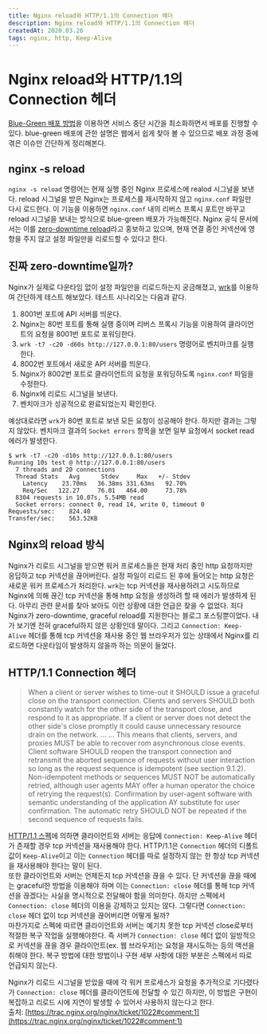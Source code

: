 ```yaml
---
title: Nginx reload와 HTTP/1.1의 Connection 헤더
description: Nginx reload와 HTTP/1.1의 Connection 헤더
createdAt: 2020.03.26
tags: nginx, http, Keep-Alive
---
```



# Nginx reload와 HTTP/1.1의 Connection 헤더
[Blue-Green 배포 방법](https://martinfowler.com/bliki/BlueGreenDeployment.html)을 이용하면 서비스 중단 시간을 최소화하면서 배포를 진행할 수 있다. blue-green 배포에 관한 설명은 웹에서 쉽게 찾아 볼 수 있으므로 배포 과정 중에 겪은 이슈만 간단하게 정리해본다.  

## nginx -s reload
`nginx -s reload` 명령어는 현재 실행 중인 Nginx 프로세스에 realod 시그널을 보낸다. reload 시그널을 받은 Nginx는 프로세스를 재시작하지 않고 `nginx.conf` 파일만 다시 로드한다. 이 기능을 이용하면 `nginx.conf` 내의 리버스 프록시 포트만 바꾸고 reload 시그널을 보내는 방식으로 blue-green 배포가 가능해진다. Nginx 공식 문서에서는 이를 [zero-downtime reload](https://www.nginx.com/faq/how-does-zero-downtime-configuration-testingreload-in-nginx-plus-work/)라고 홍보하고 있으며, 현재 연결 중인 커넥션에 영향을 주지 않고 설정 파일만을 리로드할 수 있다고 한다.  

## 진짜 zero-downtime일까?
Nginx가 실제로 다운타임 없이 설정 파일만을 리로드하는지 궁금해졌고, [wrk](https://github.com/wg/wrk)를 이용하여 간단하게 테스트 해보았다. 테스트 시나리오는 다음과 같다.
1. 8001번 포트에 API 서버를 띄운다.
2. Nginx는 80번 포트를 통해 실행 중이며 리버스 프록시 기능을 이용하여 클라이언트의 요청을 8001번 포트로 포워딩한다.
3. `wrk -t7 -c20 -d60s http://127.0.0.1:80/users` 명령어로 벤치마크를 실행한다.
4. 8002번 포트에서 새로운 API 서버를 띄운다.
5. Nginx가 8002번 포트로 클라이언트의 요청을 포워딩하도록 `nginx.conf` 파일을 수정한다.
6. Nginx에 리로드 시그널을 보낸다.
7. 벤치마크가 성공적으로 완료되었는지 확인한다.

예상대로라면 `wrk`가 80번 포트로 보낸 모든 요청이 성공해야 한다. 하지만 결과는 그렇지 않았다. 벤치마크 결과의 `Socket errors` 항목을 보면 일부 요청에서 socket read 에러가 발생한다.
```
$ wrk -t7 -c20 -d10s http://127.0.0.1:80/users
Running 10s test @ http://127.0.0.1:80/users
  7 threads and 20 connections
  Thread Stats   Avg      Stdev     Max   +/- Stdev
    Latency    23.70ms   36.38ms 331.63ms   92.70%
    Req/Sec   122.27     76.01   464.00     73.78%
  8304 requests in 10.07s, 5.54MB read
  Socket errors: connect 0, read 14, write 0, timeout 0
Requests/sec:    824.40
Transfer/sec:    563.52KB
```

## Nginx의 reload 방식
Nginx가 리로드 시그널을 받으면 워커 프로세스들은 현재 처리 중인 http 요청까지만 응답하고 tcp 커넥션을 끊어버린다. 설정 파일이 리로드 된 후에 들어오는 http 요청은 새로운 워커 프로세스가 처리한다. `wrk`는 tcp 커넥션을 재사용하려고 시도하므로 Nginx에 의해 끊긴 tcp 커넥션을 통해 http 요청을 생성하려 할 때 에러가 발생하게 된다. 아무리 관련 문서를 찾아 보아도 이런 상황에 대한 언급은 찾을 수 없었다. 죄다 Nginx가 zero-downtime, graceful reload를 지원한다는 블로그 포스팅뿐이었다. 내가 보기엔 전혀 graceful하지 않은 상황인데 말이다. 그리고 `Connection: Keep-Alive` 헤더를 통해 tcp 커넥션을 재사용 중인 웹 브라우저가 있는 상태에서 Nginx를 리로드하면 다운타임이 발생하지 않을까 하는 의문이 들었다.

## HTTP/1.1 Connection 헤더
> When a client or server wishes to time-out it SHOULD issue a graceful
close on the transport connection. Clients and servers SHOULD both
constantly watch for the other side of the transport close, and
respond to it as appropriate. If a client or server does not detect
the other side's close promptly it could cause unnecessary resource
drain on the network.
...
...
This means that clients, servers, and proxies MUST be able to recover
rom asynchronous close events. Client software SHOULD reopen the
transport connection and retransmit the aborted sequence of requests
without user interaction so long as the request sequence is
idempotent (see section 9.1.2). Non-idempotent methods or sequences
MUST NOT be automatically retried, although user agents MAY offer a
human operator the choice of retrying the request(s). Confirmation by
user-agent software with semantic understanding of the application
AY substitute for user confirmation. The automatic retry SHOULD NOT
be repeated if the second sequence of requests fails.  

[HTTP/1.1 스펙](https://tools.ietf.org/html/rfc2616#section-8.1)에 의하면 클라이언트와 서버는 응답에 `Connection: Keep-Alive` 헤더가 존재할 경우 tcp 커넥션을 재사용해야 한다. HTTP/1.1은 `Connection` 헤더의 디폴트 값이 `Keep-Alive`이고 이는 `Connection` 헤더를 따로 설정하지 않는 한 항상 tcp 커넥션을 재사용해야 한다는 말이 된다.  
또한 클라이언트와 서버는 언제든지 tcp 커넥션을 끊을 수 있다. 단 커넥션을 끊을 때에는 graceful한 방법을 이용해야 하며 이는 `Connection: close` 헤더를 통해 tcp 커넥션을 끊겠다는 사실을 명시적으로 전달해야 함을 의미한다. 하지만 스펙에서 `Connection: close` 헤더의 이용을 강제하고 있지는 않다. 그렇다면 `Connection: close` 헤더 없이 tcp 커넥션을 끊어버리면 어떻게 될까?  
마찬가지로 스펙에 따르면 클라이언트와 서버는 예기치 못한 tcp 커넥션 close로부터 적절한 복구 작업을 실행해야한다. 즉 서버가 `Connection: close` 헤더 없이 일방적으로 커넥션을 끊을 경우 클라이언트(ex. 웹 브라우저)는 요청을 재시도하는 등의 액션을 취해야 한다. 복구 방법에 대한 방법이나 구현 세부 사항에 대한 부분은 스펙에서 따로 언급되지 않는다.  

Nginx가 리로드 시그널을 받았을 때에 각 워커 프로세스가 요청을 추가적으로 기다렸다가 `Connection: close` 헤더를 클라이언트에 전달할 수 있긴 하지만, 이 방법은 구현이 복잡하고 리로드 시에 지연이 발생할 수 있어서 사용하지 않는다고 한다.  
출처: [https://trac.nginx.org/nginx/ticket/1022#comment:1](https://trac.nginx.org/nginx/ticket/1022#comment:1)
